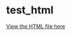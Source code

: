 # test_html

[View the HTML file here](https://github.com/adityashrm21/test_html/blob/master/plotting.html)
